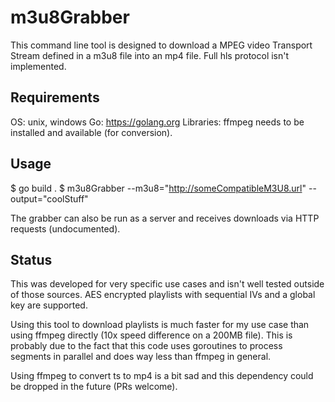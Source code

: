 # m3u8Grabber

This command line tool is designed to download a MPEG video Transport Stream
defined in a m3u8 file into an mp4 file. Full hls protocol isn't implemented.

## Requirements

OS: unix, windows
Go: https://golang.org
Libraries: ffmpeg needs to be installed and available (for conversion).

## Usage

$ go build .
$ m3u8Grabber --m3u8="http://someCompatibleM3U8.url" --output="coolStuff"

The grabber can also be run as a server and receives downloads via HTTP requests (undocumented).

## Status

This was developed for very specific use cases and isn't well tested outside of those sources.
AES encrypted playlists with sequential IVs and a global key are supported.

Using this tool to download playlists is much faster for my use case than using ffmpeg directly (10x speed difference on a 200MB file). This is probably due to the fact that this code uses goroutines to process segments in parallel and does way less than ffmpeg in general.

Using ffmpeg to convert ts to mp4 is a bit sad and this dependency could be dropped in the future (PRs welcome).
